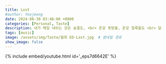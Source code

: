 ```yaml
---
title: Lost
#author: Yoojeong
date: 2024-08-30 03:48:00 +0800
categories: [Personal, Taste]
description: 내가 매일 내쉬는 모든 숨결도, <br> 온갖 핏방울, 온갖 얼룩들도 <br> 달처럼 뜨고 또 지겠지 <br> 원을 그리듯
tags: [music]
image: /assets/img/Taste/월희 ED-Lost.jpg  # 썸네일 경로
show_image: false
---
```


{% include embed/youtube.html id='_eps7d6642E' %}